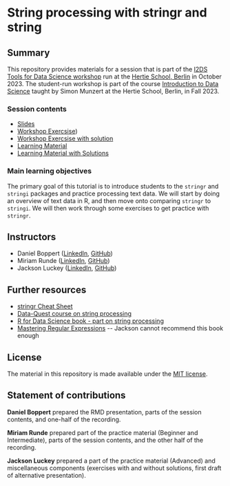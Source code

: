 # String processing with stringr and string


## Summary

This repository provides materials for a session that is part of the [I2DS Tools for Data Science workshop](https://github.com/intro-to-data-science-23-workshop) run at the [Hertie School, Berlin](https://www.hertie-school.org/en/) in October 2023. The student-run workshop is part of the course [Introduction to Data Science](https://github.com/intro-to-data-science-23) taught by Simon Munzert at the Hertie School, Berlin, in Fall 2023.

### Session contents

- [Slides](https://raw.githack.com/intro-to-data-science-23-workshop/04-text-analysis-Boppert-Luckey-Runde/main/presentation.html)
- [Workshop Exercsise](https://raw.githack.com/intro-to-data-science-23-workshop/04-text-analysis-Boppert-Luckey-Runde/main/workshop_exercises.htlm))
- [Workshop Exercsise with solution](https://raw.githack.com/intro-to-data-science-23-workshop/04-text-analysis-Boppert-Luckey-Runde/main/workshop_exercises_with_solutions.htlm)
- [Learning Material](https://raw.githack.com/intro-to-data-science-23-workshop/04-text-analysis-Boppert-Luckey-Runde/main/stringr_stringi_exercises_with_solutions.html)
- [Learning Material with Solutions](https://raw.githack.com/intro-to-data-science-23-workshop/04-text-analysis-Boppert-Luckey-Runde/main/stringr_stringi_exercises_with_solutions.html)

### Main learning objectives

The primary goal of this tutorial is to introduce students to the `stringr` and `stringi` packages and practice processing text data. We will start by doing an overview of text data in R, and then move onto comparing `stringr` to `stringi`. We will then work through some exercises to get practice with `stringr`.

## Instructors

- Daniel Boppert ([LinkedIn](https://www.linkedin.com/in/daniel-boppert-93a561184/), [GitHub](https://github.com/bprtdaniel))
- Miriam Runde ([LinkedIn](https://www.linkedin.com/in/miriamrunde/), [GitHub](https://github.com/MiriamRunde))
- Jackson Luckey ([LinkedIn](https://www.linkedin.com/in/jacksonmluckey/), [GitHub](https://github.com/jacksonmluckey))


## Further resources

- [stringr Cheat Sheet](https://dplyr.tidyverse.org/)
- [Data-Quest course on string processing](https://www.dataquest.io/course/r-data-cleaning-advanced/)
- [R for Data Science book - part on string processing](https://r4ds.had.co.nz/wrangle-intro.html)
- [Mastering Regular Expressions](https://www.oreilly.com/library/view/mastering-regular-expressions/0596528124/) -- Jackson cannot recommend this book enough
  
## License

The material in this repository is made available under the [MIT license](http://opensource.org/licenses/mit-license.php). 

## Statement of contributions

**Daniel Boppert** prepared the RMD presentation, parts of the session contents, and one-half of the recording.

**Miriam Runde** prepared part of the practice material (Beginner and Intermediate), parts of the session contents, and the other half of the recording. 

**Jackson Luckey** prepared a part of the practice material (Advanced) and miscellaneous components (exercises with and without solutions, first draft of alternative presentation).
